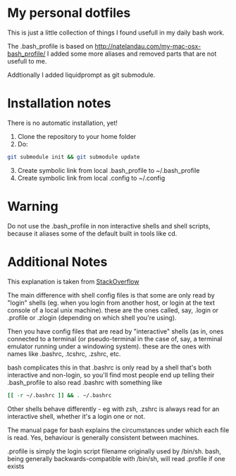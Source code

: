 # My personal dotfiles

This is just a little collection of things I found usefull in my
daily bash work.

The .bash_profile is based on http://natelandau.com/my-mac-osx-bash_profile/
I added some more aliases and removed parts that are not usefull to me.

Addtionally I added liquidprompt as git submodule.

# Installation notes

There is no automatic installation, yet!

1. Clone the repository to your home folder
2. Do: 

```bash
git submodule init && git submodule update

```
3. Create symbolic link from local .bash_profile to ~/.bash_profile
4. Create symbolic link from local .config to ~/.config

# Warning

Do not use the .bash_profile in non interactive shells and shell scripts, because it aliases
some of the default built in tools like cd.

# Additional Notes

This explanation is taken from [StackOverflow](http://stackoverflow.com/questions/415403/whats-the-difference-between-bashrc-bash-profile-and-environment)

The main difference with shell config files is that some are only read by "login" shells (eg. when you login from another host, or login at the text console of a local unix machine). these are the ones called, say, .login or .profile or .zlogin (depending on which shell you're using).

Then you have config files that are read by "interactive" shells (as in, ones connected to a terminal (or pseudo-terminal in the case of, say, a terminal emulator running under a windowing system). these are the ones with names like .bashrc, .tcshrc, .zshrc, etc.

bash complicates this in that .bashrc is only read by a shell that's both interactive and non-login, so you'll find most people end up telling their .bash_profile to also read .bashrc with something like

```bash
[[ -r ~/.bashrc ]] && . ~/.bashrc
```

Other shells behave differently - eg with zsh, .zshrc is always read for an interactive shell, whether it's a login one or not.

The manual page for bash explains the circumstances under which each file is read. Yes, behaviour is generally consistent between machines.

.profile is simply the login script filename originally used by /bin/sh. bash, being generally backwards-compatible with /bin/sh, will read .profile if one exists
